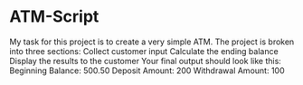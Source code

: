 # ATM-Script
My task for this project is to create a very simple ATM. The project is broken into three sections: Collect customer input Calculate the ending balance Display the results to the customer Your final output should look like this: Beginning Balance: 500.50 Deposit Amount: 200 Withdrawal Amount: 100
